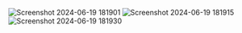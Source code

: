 ![Screenshot 2024-06-19 181901](https://github.com/whitehatboy005/Youtube-video-Downloader/assets/147156726/4a683ec2-92bc-4d27-928c-29252e0549fc)
![Screenshot 2024-06-19 181915](https://github.com/whitehatboy005/Youtube-video-Downloader/assets/147156726/ee347916-44cc-4c89-b885-9364e9836d84)
![Screenshot 2024-06-19 181930](https://github.com/whitehatboy005/Youtube-video-Downloader/assets/147156726/3f061e50-cb76-4a7d-8632-29a63c5aaedb)
